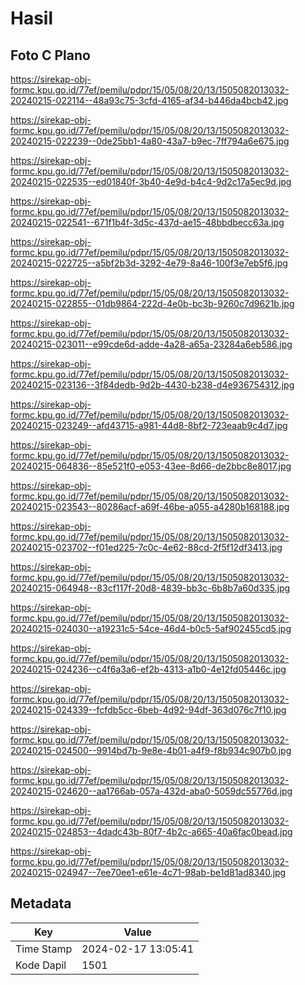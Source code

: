 # Hasil

## Foto C Plano

https://sirekap-obj-formc.kpu.go.id/77ef/pemilu/pdpr/15/05/08/20/13/1505082013032-20240215-022114--48a93c75-3cfd-4165-af34-b446da4bcb42.jpg

https://sirekap-obj-formc.kpu.go.id/77ef/pemilu/pdpr/15/05/08/20/13/1505082013032-20240215-022239--0de25bb1-4a80-43a7-b9ec-7ff794a6e675.jpg

https://sirekap-obj-formc.kpu.go.id/77ef/pemilu/pdpr/15/05/08/20/13/1505082013032-20240215-022535--ed01840f-3b40-4e9d-b4c4-9d2c17a5ec9d.jpg

https://sirekap-obj-formc.kpu.go.id/77ef/pemilu/pdpr/15/05/08/20/13/1505082013032-20240215-022541--671f1b4f-3d5c-437d-ae15-48bbdbecc63a.jpg

https://sirekap-obj-formc.kpu.go.id/77ef/pemilu/pdpr/15/05/08/20/13/1505082013032-20240215-022725--a5bf2b3d-3292-4e79-8a46-100f3e7eb5f6.jpg

https://sirekap-obj-formc.kpu.go.id/77ef/pemilu/pdpr/15/05/08/20/13/1505082013032-20240215-022855--01db9864-222d-4e0b-bc3b-9260c7d9621b.jpg

https://sirekap-obj-formc.kpu.go.id/77ef/pemilu/pdpr/15/05/08/20/13/1505082013032-20240215-023011--e99cde6d-adde-4a28-a65a-23284a6eb586.jpg

https://sirekap-obj-formc.kpu.go.id/77ef/pemilu/pdpr/15/05/08/20/13/1505082013032-20240215-023136--3f84dedb-9d2b-4430-b238-d4e936754312.jpg

https://sirekap-obj-formc.kpu.go.id/77ef/pemilu/pdpr/15/05/08/20/13/1505082013032-20240215-023249--afd43715-a981-44d8-8bf2-723eaab9c4d7.jpg

https://sirekap-obj-formc.kpu.go.id/77ef/pemilu/pdpr/15/05/08/20/13/1505082013032-20240215-064836--85e521f0-e053-43ee-8d66-de2bbc8e8017.jpg

https://sirekap-obj-formc.kpu.go.id/77ef/pemilu/pdpr/15/05/08/20/13/1505082013032-20240215-023543--80286acf-a69f-46be-a055-a4280b168188.jpg

https://sirekap-obj-formc.kpu.go.id/77ef/pemilu/pdpr/15/05/08/20/13/1505082013032-20240215-023702--f01ed225-7c0c-4e62-88cd-2f5f12df3413.jpg

https://sirekap-obj-formc.kpu.go.id/77ef/pemilu/pdpr/15/05/08/20/13/1505082013032-20240215-064948--83cf117f-20d8-4839-bb3c-6b8b7a60d335.jpg

https://sirekap-obj-formc.kpu.go.id/77ef/pemilu/pdpr/15/05/08/20/13/1505082013032-20240215-024030--a19231c5-54ce-46d4-b0c5-5af902455cd5.jpg

https://sirekap-obj-formc.kpu.go.id/77ef/pemilu/pdpr/15/05/08/20/13/1505082013032-20240215-024236--c4f6a3a6-ef2b-4313-a1b0-4e12fd05446c.jpg

https://sirekap-obj-formc.kpu.go.id/77ef/pemilu/pdpr/15/05/08/20/13/1505082013032-20240215-024339--fcfdb5cc-6beb-4d92-94df-363d076c7f10.jpg

https://sirekap-obj-formc.kpu.go.id/77ef/pemilu/pdpr/15/05/08/20/13/1505082013032-20240215-024500--9914bd7b-9e8e-4b01-a4f9-f8b934c907b0.jpg

https://sirekap-obj-formc.kpu.go.id/77ef/pemilu/pdpr/15/05/08/20/13/1505082013032-20240215-024620--aa1766ab-057a-432d-aba0-5059dc55776d.jpg

https://sirekap-obj-formc.kpu.go.id/77ef/pemilu/pdpr/15/05/08/20/13/1505082013032-20240215-024853--4dadc43b-80f7-4b2c-a665-40a6fac0bead.jpg

https://sirekap-obj-formc.kpu.go.id/77ef/pemilu/pdpr/15/05/08/20/13/1505082013032-20240215-024947--7ee70ee1-e61e-4c71-98ab-be1d81ad8340.jpg


## Metadata

| Key        | Value               |
| ---------- | ------------------- |
| Time Stamp | 2024-02-17 13:05:41 |
| Kode Dapil | 1501                |



